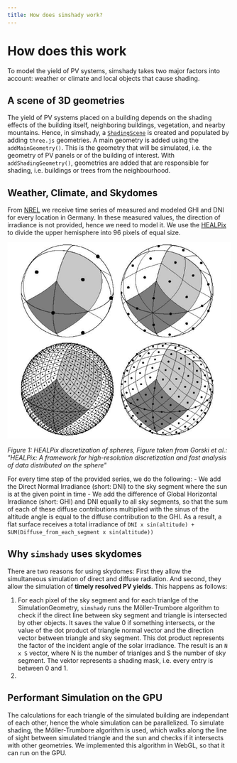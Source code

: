 ```yaml
---
title: How does simshady work?
---
```


# How does this work

To model the yield of PV systems, simshady takes two major factors into account: weather or climate and local objects that cause shading.

## A scene of 3D geometries

The yield of PV systems placed on a building depends on the shading effects of the building itself, neighboring buildings, vegetation, and nearby mountains. Hence, in simshady, a [`ShadingScene`](/docs/classes/index.ShadingScene.html) is created and populated by adding `three.js` geometries. A main geometry is added using the `addMainGeometry()`. This is the geometry that will be simulated, i.e. the geometry of PV panels or of the building of interest. With `addShadingGeometry()`, geometries are added that are responsible for shading, i.e. buildings or trees from the neighbourhood.

## Weather, Climate, and Skydomes

From [NREL](https://nsrdb.nrel.gov/) we receive time series of measured and modeled GHI and DNI for every location in Germany. In these measured values, the direction of irradiance is not provided, hence we need to model it. We use the [HEALPix](https://doi.org/10.1086/427976) to divide the upper hemisphere into 96 pixels of equal size.

![Figure from Gorski et al.: HEALPix: A framework for high-resolution discretization and fast analysis of data distributed on the sphere](./assets/Gorski2024_Healpix.png)

_Figure 1: HEALPix discretization of spheres, Figure taken from Gorski et al.: "HEALPix: A framework for high-resolution discretization and fast analysis of data distributed on the sphere"_

For every time step of the provided series, we do the following: - We add the Direct Normal Irradiance (short: DNI) to the sky segment where the sun is at the given point in time - We add the difference of Global Horizontal Irradiance (short: GHI) and DNI equally to all sky segments, so that the sum of each of these diffuse contributions multiplied with the sinus of the altitude angle is equal to the diffuse contribution to the GHI.
As a result, a flat surface receives a total irradiance of
`DNI x sin(altitude) + SUM(Diffuse_from_each_segment x sin(altitude))`

## Why `simshady` uses skydomes

There are two reasons for using skydomes: First they allow the simultaneous simulation of direct and diffuse radiation. And second, they allow the simulation of **timely resolved PV yields**. This happens as follows:

1. For each pixel of the sky segment and for each trianlge of the SimulationGeometry, `simshady` runs the Möller-Trumbore algorithm to check if the direct line between sky segment and triangle is intersected by other objects. It saves the value 0 if something intersects, or the value of the dot product of triangle normal vector and the direction vector between triangle and sky segment. This dot product represents the factor of the incident angle of the solar irradiance. The result is an `N x S` vector, where N is the number of trianlges and S the number of sky segment. The vektor represents a shading mask, i.e. every entry is between 0 and 1.
2.

## Performant Simulation on the GPU

The calculations for each triangle of the simulated building are independant of each other, hence the whole simulation can be parallelized. To simulate shading, the Möller-Trumbore algorithm is used, which walks along the line of sight between simulated triangle and the sun and checks if it intersects with other geometries.
We implemented this algorithm in WebGL, so that it can run on the GPU.

